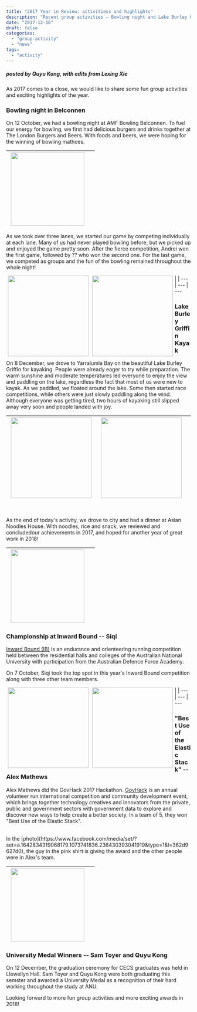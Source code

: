 ```yaml
---
title: "2017 Year in Review: activitiess and highlights"
description: "Recent group activities — Bowling night and Lake Burley Griffin kayak, and photo-worthy highlights — graduations, awards and talks"
date: "2017-12-16"
draft: false
categories:
  - "group-activity"
  - "news"
tags:
  - "activity"
---
```


##### posted by _Quyu Kong_, with edits from _Lexing Xie_<br />

As 2017 comes to a close, we would like to share some fun group activities and exciting highlights of the year.

<!--more-->

### Bowling night in Belconnen

On 12 October, we had a bowling night at AMF Bowling Belconnen. To fuel our energy for bowling, we first had delicious burgers and drinks together at The London Burgers and Beers. With foods and beers, we were hoping for the winning of bowling mathces. <br />


<img style="float: left;" src="/img/2017_groups_activities/bowling_night_dinner.jpg" height=200 hspace=5 > | |
--- | ---

<p />

As we took over three lanes, we started our game by competing individually at each lane. Many of us had never played bowling before, but we picked up and enjoyed the game pretty soon. After the fierce competition, Andrei won the first game, followed by ?? who won the second one. For the last game, we competed as groups and the fun of the bowling remained throughout the whole night!

<img style="float: left;" src="/img/2017_groups_activities/bowling_night.jpg" height=220  hspace=5>| <img style="float: left;" src="/img/2017_groups_activities/bowling_night_2.jpg" height=220  hspace=5> | 
--- | --- | ---

<p />

### Lake Burley Griffin Kayak

On 8 December, we drove to Yarralumla Bay on the beautiful Lake Burley Griffin for kayaking. People were already eager to try while preparation. The warm sunshine and moderate temperatures led everyone to enjoy the view and paddling on the lake, regardless the fact that most of us were new to kayak. As we paddled, we floated around the lake. Some then started race competitions, while others were just slowly paddling along the wind. Although everyone was getting tired, two hours of kayaking still slipped away very soon and people landed with joy.

<img style="float: left;" src="/img/2017_groups_activities/kayak_1.jpg" height=220  hspace=5>| <img style="float: left;" src="/img/2017_groups_activities/kayak_2.jpg" height=220  hspace=5> | <img style="float: left;" src="/img/2017_groups_activities/kayak_3.jpg" height=220  hspace=5>
--- | --- | ---

<br />

As the end of today's activity, we drove to city and had a dinner at Asian Noodles House. With noodles, rice and snack, we reviewed and concludedour achievements in 2017, and hoped for another year of great work in 2018!

<img style="float: left;" src="/img/2017_groups_activities/kayak_dinner.jpg" height=200 hspace=5 > | |
--- | ---

<p />

### Championship at Inward Bound -- Siqi

[Inward Bound (IB)](https://en.wikipedia.org/wiki/Inward_Bound) is an endurance and orienteering running competition held between the residential halls and colleges of the Australian National University with participation from the Australian Defence Force Academy.

On 7 October, Siqi took the top spot in this year's Inward Bound competition along with three other team members.

<img style="float: left;" src="/img/2017_groups_activities/siqi_inward_bound_1.jpg" height=220  hspace=5>| <img style="float: left;" src="/img/2017_groups_activities/siqi_inward_bound_2.jpg" height=220  hspace=5> | 
--- | --- | ---

### "Best Use of the Elastic Stack" -- Alex Mathews

Alex Mathews did the GovHack 2017 Hackathon. [GovHack](https://govhack.org/about-us/) is an annual volunteer run international competition and community development event, which brings together technology creatives and innovators from the private, public and government sectors with government data to explore and discover new ways to help create a better society. In a team of 5, they won "Best Use of the Elastic Stack".

<br />
In the [photo](https://www.facebook.com/media/set/?set=a.1642834319068179.1073741836.236430393041919&type=1&l=362d9627d0), the guy in the pink shirt is giving the award and the other people were in Alex's team.

<img style="float: left;" src="/img/2017_groups_activities/alex_gavhack.png" height=200 hspace=5 > | |
--- | ---

### University Medal Winners -- Sam Toyer and Quyu Kong

On 12 December, the graduation ceremony for CECS graduates was held in Llewellyn Hall. Sam Toyer and Quyu Kong were both graduating this semster and awarded a University Medal as a recognition of their hard working throughout the study at ANU.

<p />
Looking forward to more fun group activities and more exciting awards in 2018!
